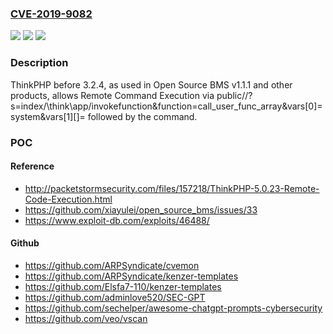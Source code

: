 ### [CVE-2019-9082](https://cve.mitre.org/cgi-bin/cvename.cgi?name=CVE-2019-9082)
![](https://img.shields.io/static/v1?label=Product&message=n%2Fa&color=blue)
![](https://img.shields.io/static/v1?label=Version&message=n%2Fa&color=blue)
![](https://img.shields.io/static/v1?label=Vulnerability&message=n%2Fa&color=brighgreen)

### Description

ThinkPHP before 3.2.4, as used in Open Source BMS v1.1.1 and other products, allows Remote Command Execution via public//?s=index/\think\app/invokefunction&function=call_user_func_array&vars[0]=system&vars[1][]= followed by the command.

### POC

#### Reference
- http://packetstormsecurity.com/files/157218/ThinkPHP-5.0.23-Remote-Code-Execution.html
- https://github.com/xiayulei/open_source_bms/issues/33
- https://www.exploit-db.com/exploits/46488/

#### Github
- https://github.com/ARPSyndicate/cvemon
- https://github.com/ARPSyndicate/kenzer-templates
- https://github.com/Elsfa7-110/kenzer-templates
- https://github.com/adminlove520/SEC-GPT
- https://github.com/sechelper/awesome-chatgpt-prompts-cybersecurity
- https://github.com/veo/vscan

